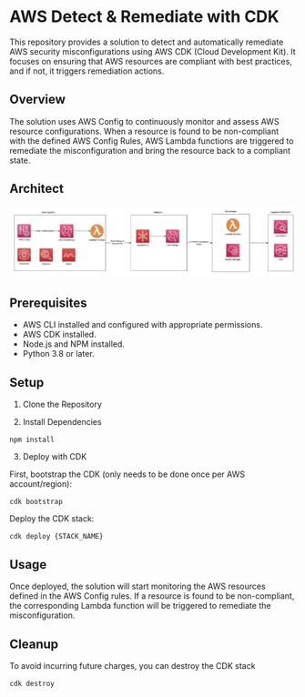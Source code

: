 # AWS Detect & Remediate with CDK

This repository provides a solution to detect and automatically remediate AWS security misconfigurations using AWS CDK (Cloud Development Kit). It focuses on ensuring that AWS resources are compliant with best practices, and if not, it triggers remediation actions.

## Overview
The solution uses AWS Config to continuously monitor and assess AWS resource configurations. When a resource is found to be non-compliant with the defined AWS Config Rules, AWS Lambda functions are triggered to remediate the misconfiguration and bring the resource back to a compliant state.

## Architect
![alt text](detect-and-remediate.png)

## Prerequisites
* AWS CLI installed and configured with appropriate permissions.
* AWS CDK installed.
* Node.js and NPM installed.
* Python 3.8 or later.

## Setup

1. Clone the Repository

2. Install Dependencies

```
npm install
```

3. Deploy with CDK

First, bootstrap the CDK (only needs to be done once per AWS account/region):

```
cdk bootstrap
```

Deploy the CDK stack:
```
cdk deploy {STACK_NAME}
```

## Usage
Once deployed, the solution will start monitoring the AWS resources defined in the AWS Config rules. If a resource is found to be non-compliant, the corresponding Lambda function will be triggered to remediate the misconfiguration.

## Cleanup
To avoid incurring future charges, you can destroy the CDK stack
```
cdk destroy
```